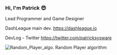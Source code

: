 ### Hi, I'm Patrick 😎

Lead Programmer and Game Designer

DashLeague main dev.
https://dashleague.io

DevLog - Twitter
https://twitter.com/patricksysware


![Random_Player_algo](https://user-images.githubusercontent.com/35966031/214791195-3e96d0b9-7ad9-442c-9d0a-931a94a08932.gif). 
Random Player algorithm 
